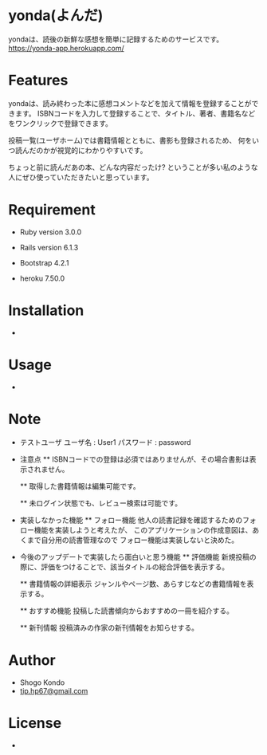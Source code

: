 # yonda(よんだ)

yondaは、読後の新鮮な感想を簡単に記録するためのサービスです。
https://yonda-app.herokuapp.com/

# Features

yondaは、読み終わった本に感想コメントなどを加えて情報を登録することができます。
ISBNコードを入力して登録することで、タイトル、著者、書籍名などをワンクリックで登録できます。

投稿一覧(ユーザホーム)では書籍情報とともに、書影も登録されるため、
何をいつ読んだのかが視覚的にわかりやすいです。

ちょっと前に読んだあの本、どんな内容だったけ?
ということが多い私のような人にぜひ使っていただきたいと思っています。

# Requirement

* Ruby version
  3.0.0

* Rails version
  6.1.3

* Bootstrap
  4.2.1

* heroku
  7.50.0


# Installation

-

# Usage

-

# Note

* テストユーザ
  ユーザ名 : User1
  パスワード : password

* 注意点
  ** ISBNコードでの登録は必須ではありませんが、その場合書影は表示されません。

  ** 取得した書籍情報は編集可能です。

  ** 未ログイン状態でも、レビュー検索は可能です。


* 実装しなかった機能
  ** フォロー機能
     他人の読書記録を確認するためのフォロー機能を実装しようと考えたが、
     このアプリケーションの作成意図は、あくまで自分用の読書管理なので
     フォロー機能は実装しないと決めた。


* 今後のアップデートで実装したら面白いと思う機能
  ** 評価機能
     新規投稿の際に、評価をつけることで、該当タイトルの総合評価を表示する。
  
  ** 書籍情報の詳細表示
     ジャンルやページ数、あらすじなどの書籍情報を表示する。
  
  ** おすすめ機能
     投稿した読書傾向からおすすめの一冊を紹介する。

  ** 新刊情報
     投稿済みの作家の新刊情報をお知らせする。

# Author

* Shogo Kondo
* tip.hp67@gmail.com

# License

-
